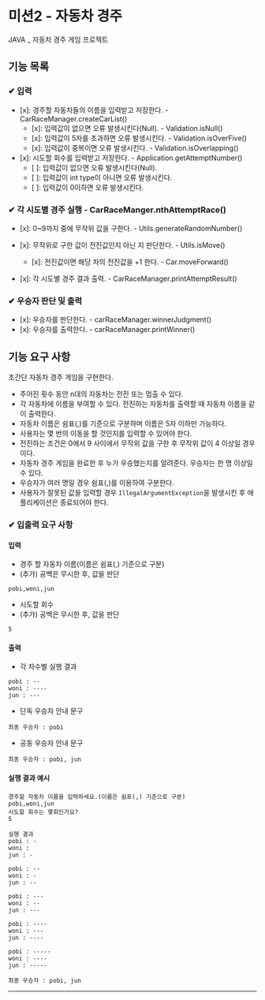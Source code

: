 # 미션2 - 자동차 경주
JAVA _ 자동차 경주 게임 프로젝트

## 기능 목록
### ✔ 입력
- [x]: 경주할 자동차들의 이름을 입력받고 저장한다. - CarRaceManager.createCarList()
    - [x]: 입력값이 없으면 오류 발생시킨다(Null). - Validation.isNull()
    - [x]: 입력값이 5자를 초과하면 오류 발생시킨다. - Validation.isOverFive()
    - [x]: 입력값이 중복이면 오류 발생시킨다. - Validation.isOverlapping()
- [x]: 시도할 회수를 입력받고 저장한다. - Application.getAttemptNumber()
    - [ ]: 입력값이 없으면 오류 발생시킨다(Null).
    - [ ]: 입력값이 int type이 아니면 오류 발생시킨다.
    - [ ]: 입력값이 0이하면 오류 발생시킨다.

### ✔ 각 시도별 경주 실행 - CarRaceManger.nthAttemptRace()
- [x]: 0~9까지 중에 무작위 값을 구한다. - Utils.generateRandomNumber()
- [x]: 무작위로 구한 값이 전진값인지 아닌 지 판단한다. - Utils.isMove()
    - [x]: 전진값이면 해당 차의 전진값을 +1 한다. - Car.moveForward()

- [x]: 각 시도별 경주 결과 출력. - CarRaceManager.printAttemptResult()

### ✔ 우승자 판단 및 출력
- [x]: 우승자를 판단한다. - carRaceManager.winnerJudgment()
- [x]: 우승자를 출력한다. - carRaceManager.printWinner()

## 기능 요구 사항
초간단 자동차 경주 게임을 구현한다.

- 주어진 횟수 동안 n대의 자동차는 전진 또는 멈출 수 있다.
- 각 자동차에 이름을 부여할 수 있다. 전진하는 자동차를 출력할 때 자동차 이름을 같이 출력한다.
- 자동차 이름은 쉼표(,)를 기준으로 구분하며 이름은 5자 이하만 가능하다.
- 사용자는 몇 번의 이동을 할 것인지를 입력할 수 있어야 한다.
- 전진하는 조건은 0에서 9 사이에서 무작위 값을 구한 후 무작위 값이 4 이상일 경우이다.
- 자동차 경주 게임을 완료한 후 누가 우승했는지를 알려준다. 우승자는 한 명 이상일 수 있다.
- 우승자가 여러 명일 경우 쉼표(,)를 이용하여 구분한다.
- 사용자가 잘못된 값을 입력할 경우 `IllegalArgumentException`을 발생시킨 후 애플리케이션은 종료되어야 한다.

### ✔ 입출력 요구 사항

#### 입력

- 경주 할 자동차 이름(이름은 쉼표(,) 기준으로 구분)
- (추가) 공백은 무시한 후, 값을 판단

```
pobi,woni,jun
```

- 시도할 회수
- (추가) 공백은 무시한 후, 값을 판단

```
5
```

#### 출력

- 각 차수별 실행 결과

```
pobi : --
woni : ----
jun : ---
```

- 단독 우승자 안내 문구

```
최종 우승자 : pobi
```

- 공동 우승자 안내 문구

```
최종 우승자 : pobi, jun
```

#### 실행 결과 예시

```
경주할 자동차 이름을 입력하세요.(이름은 쉼표(,) 기준으로 구분)
pobi,woni,jun
시도할 회수는 몇회인가요?
5

실행 결과
pobi : -
woni : 
jun : -

pobi : --
woni : -
jun : --

pobi : ---
woni : --
jun : ---

pobi : ----
woni : ---
jun : ----

pobi : -----
woni : ----
jun : -----

최종 우승자 : pobi, jun
```

---